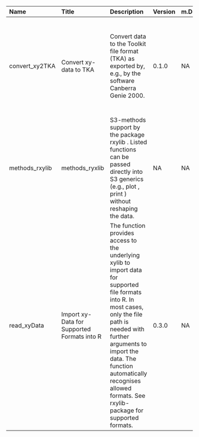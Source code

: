 

| Name           | Title                                       | Description                                                                                                                                                                                                                                                                                        | Version | m.Date | m.Time | Author                                                                                                                                                      | Citation                                                                                                                                                                                                                                                    |
|:---------------|:--------------------------------------------|:---------------------------------------------------------------------------------------------------------------------------------------------------------------------------------------------------------------------------------------------------------------------------------------------------|:--------|:-------|:-------|:------------------------------------------------------------------------------------------------------------------------------------------------------------|:------------------------------------------------------------------------------------------------------------------------------------------------------------------------------------------------------------------------------------------------------------|
| convert_xy2TKA | Convert xy-data to TKA                      | Convert data to the Toolkit file format (TKA) as exported by, e.g., by the software Canberra Genie 2000.                                                                                                                                                                                           | 0.1.0   | NA     | NA     | Sebastian Kreutzer, IRAMAT-CRP2A, Université Bordeaux Montaigne (France) -                                                                               | Kreutzer, S., 2019. convert_xy2TKA(): Convert xy-data to TKA. Function version 0.1.0. In: Kreutzer, S., Friedrich, J., 2019. rxylib: Import XY-Data into R R package version 0.2.5.9000-3. https://github.com/R-Lum/rxylib                                  |
| methods_rxylib | methods_ryxlib                              | S3-methods support by the package  rxylib . Listed functions can be passed directly into S3 generics (e.g.,  plot ,  print ) without reshaping the data.                                                                                                                                           | NA      | NA     | NA     | NA                                                                                                                                                          | NA                                                                                                                                                                                                                                                          |
| read_xyData    | Import xy-Data for Supported Formats into R | The function provides access to the underlying  xylib  to import data for supported file formats into R. In most cases, only the file path is needed with further arguments to import the data. The function automatically recognises allowed formats. See  rxylib-package  for supported formats. | 0.3.0   | NA     | NA     | Sebastian Kreutzer, IRAMAT-CRP2A, UMR 5060, CNRS - Université Bordeaux Montaigne (France), Johannes Friedrich, -  University of Bayreuth (Germany) -  | Kreutzer, S., Friedrich, J., 2019. read_xyData(): Import xy-Data for Supported Formats into R. Function version 0.3.0. In: Kreutzer, S., Friedrich, J., 2019. rxylib: Import XY-Data into R R package version 0.2.5.9000-3. https://github.com/R-Lum/rxylib |

